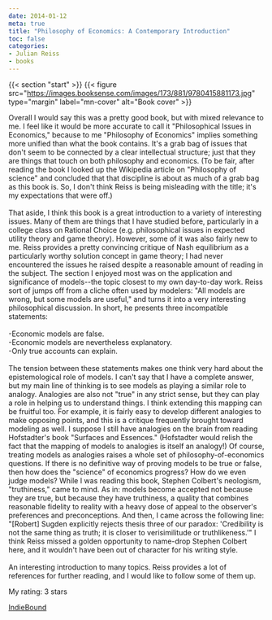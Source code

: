 ```yaml
---
date: 2014-01-12
meta: true
title: "Philosophy of Economics: A Contemporary Introduction"
toc: false
categories:
- Julian Reiss
- books
---
```


{{< section "start" >}}
{{< figure src="https://images.booksense.com/images/173/881/9780415881173.jpg" type="margin" label="mn-cover" alt="Book cover" >}}

Overall I would say this was a pretty good book, but with mixed relevance to me. I feel like it would be more accurate to call it "Philosophical Issues in Economics," because to me "Philosophy of Economics" implies something more unified than what the book contains. It's a grab bag of issues that don't seem to be connected by a clear intellectual structure; just that they are things that touch on both philosophy and economics. (To be fair, after reading the book I looked up the Wikipedia article on "Philosophy of science" and concluded that that discipline is about as much of a grab bag as this book is. So, I don't think Reiss is being misleading with the title; it's my expectations that were off.)<br /><br />That aside, I think this book is a great introduction to a variety of interesting issues. Many of them are things that I have studied before, particularly in a college class on Rational Choice (e.g. philosophical issues in expected utility theory and game theory). However, some of it was also fairly new to me. Reiss provides a pretty convincing critique of Nash equilibrium as a particularly worthy solution concept in game theory; I had never encountered the issues he raised despite a reasonable amount of reading in the subject. The section I enjoyed most was on the application and significance of models--the topic closest to my own day-to-day work. Reiss sort of jumps off from a cliche often used by modelers: "All models are wrong, but some models are useful," and turns it into a very interesting philosophical discussion. In short, he presents three incompatible statements:<br /><br />-Economic models are false. <br />-Economic models are nevertheless explanatory.<br />-Only true accounts can explain.<br /><br />The tension between these statements makes one think very hard about the epistemological role of models. I can't say that I have a complete answer, but my main line of thinking is to see models as playing a similar role to analogy. Analogies are also not "true" in any strict sense, but they can play a role in helping us to understand things. I think extending this mapping can be fruitful too. For example, it is fairly easy to develop different analogies to make opposing points, and this is a critique frequently brought toward modeling as well. I suppose I still have analogies on the brain from reading Hofstadter's book "Surfaces and Essences." (Hofstadter would relish the fact that the mapping of models to analogies is itself an analogy!) Of course, treating models as analogies raises a whole set of philosophy-of-economics questions. If there is no definitive way of proving models to be true or false, then how does the "science" of economics progress? How do we even judge models? While I was reading this book, Stephen Colbert's neologism, "truthiness," came to mind. As in: models become accepted not because they are true, but because they have truthiness, a quality that combines reasonable fidelity to reality with a heavy dose of appeal to the observer's preferences and preconceptions. And then, I came across the following line: "[Robert] Sugden explicitly rejects thesis three of our paradox: 'Credibility is not the same thing as truth; it is closer to verisimilitude or truthlikeness.'" I think Reiss missed a golden opportunity to name-drop Stephen Colbert here, and it wouldn't have been out of character for his writing style.<br /><br />An interesting introduction to many topics. Reiss provides a lot of references for further reading, and I would like to follow some of them up.

My rating: 3 stars  

[IndieBound](https://www.indiebound.org/book/9780415881173)

